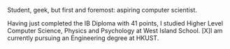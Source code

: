 Student, geek, but first and foremost: aspiring computer scientist.

Having just completed the IB Diploma with 41 points, I studied Higher Level Computer Science, Physics and Psychology at West Island School. 
[X]I am currently pursuing an Engineering degree at HKUST.
